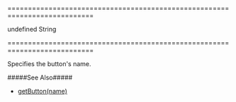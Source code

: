 ===========================================================================
<!--default-->undefined<!--/default-->
<!--type-->String<!--/type-->
===========================================================================

<!--shortDescription-->
Specifies the button's name.
<!--/shortDescription-->

<!--fullDescription-->
#####See Also#####
- [getButton(name)]({basewidgetpath}/Methods/#getButtonname)
<!--/fullDescription-->
